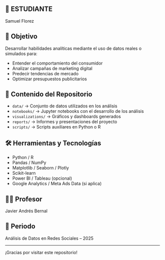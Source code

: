 ## 👥 ESTUDIANTE

Samuel Florez

## 🧠 Objetivo

Desarrollar habilidades analíticas mediante el uso de datos reales o simulados para:

- Entender el comportamiento del consumidor
- Analizar campañas de marketing digital
- Predecir tendencias de mercado
- Optimizar presupuestos publicitarios

## 📁 Contenido del Repositorio

- `data/` → Conjunto de datos utilizados en los análisis  
- `notebooks/` → Jupyter notebooks con el desarrollo de los análisis  
- `visualizations/` → Gráficos y dashboards generados  
- `reports/` → Informes y presentaciones del proyecto  
- `scripts/` → Scripts auxiliares en Python o R  

## 🛠️ Herramientas y Tecnologías

- Python / R  
- Pandas / NumPy  
- Matplotlib / Seaborn / Plotly  
- Scikit-learn  
- Power BI / Tableau (opcional)
- Google Analytics / Meta Ads Data (si aplica)

## 👨‍🏫 Profesor

Javier Andrés Bernal

## 📅 Periodo

Análisis de Datos en Redes Sociales – 2025

---

¡Gracias por visitar este repositorio!
